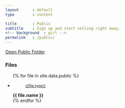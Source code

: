 ```yaml
---
layout      : default
type        : content

title       : Public
subtitle    : Sign up and start selling right away.
<!-- background  : girl -->
permalink   : /public/
---
```


<a href="https://drive.google.com/drive/folders/0B65qrKygFIMkN0psdTM3c00wUms" class="button primary float right" target="_blank">Open Public Folder</a>

### Files

<ul data-role='team'>
{% for file in site.data.public %}
  <li>
    <a href='{{ file.url }}' target='blank'>
      <figure style="background-image: url('/assets/images/team/{{ file.image }}.jpg');">
        <small class='tag primary'>
          <label>{{file.type}}</label>
        </small>
      </figure>
    </a>
    <strong>{{ file.name }}</strong>
  </li>
{% endfor %}
</ul>
